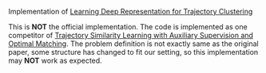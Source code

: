 Implementation of [Learning Deep Representation for Trajectory Clustering](https://onlinelibrary.wiley.com/doi/abs/10.1111/exsy.12252)

This is **NOT** the official implementation.
The code is implemented as one competitor of [Trajectory Similarity Learning with Auxiliary Supervision and Optimal Matching](https://www.ijcai.org/proceedings/2020/0444.pdf). 
The problem definition is not exactly same as the original paper, some structure has changed to fit our setting, so this implementation may **NOT** work as expected.
